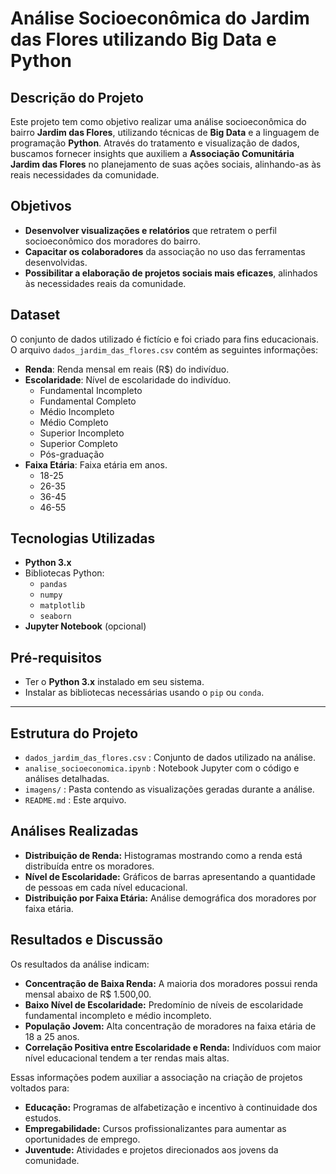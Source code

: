 # Análise Socioeconômica do Jardim das Flores utilizando Big Data e Python

## Descrição do Projeto

Este projeto tem como objetivo realizar uma análise socioeconômica do bairro **Jardim das Flores**, utilizando técnicas de **Big Data** e a linguagem de programação **Python**. Através do tratamento e visualização de dados, buscamos fornecer insights que auxiliem a **Associação Comunitária Jardim das Flores** no planejamento de suas ações sociais, alinhando-as às reais necessidades da comunidade.

## Objetivos

- **Desenvolver visualizações e relatórios** que retratem o perfil socioeconômico dos moradores do bairro.
- **Capacitar os colaboradores** da associação no uso das ferramentas desenvolvidas.
- **Possibilitar a elaboração de projetos sociais mais eficazes**, alinhados às necessidades reais da comunidade.

## Dataset

O conjunto de dados utilizado é fictício e foi criado para fins educacionais. O arquivo `dados_jardim_das_flores.csv` contém as seguintes informações:

- **Renda**: Renda mensal em reais (R$) do indivíduo.
- **Escolaridade**: Nível de escolaridade do indivíduo.
  - Fundamental Incompleto
  - Fundamental Completo
  - Médio Incompleto
  - Médio Completo
  - Superior Incompleto
  - Superior Completo
  - Pós-graduação
- **Faixa Etária**: Faixa etária em anos.
  - 18-25
  - 26-35
  - 36-45
  - 46-55

## Tecnologias Utilizadas

- **Python 3.x**
- Bibliotecas Python:
  - `pandas`
  - `numpy`
  - `matplotlib`
  - `seaborn`
- **Jupyter Notebook** (opcional)

## Pré-requisitos

- Ter o **Python 3.x** instalado em seu sistema.
- Instalar as bibliotecas necessárias usando o `pip` ou `conda`.

---

## Estrutura do Projeto

- `dados_jardim_das_flores.csv` : Conjunto de dados utilizado na análise.
- `analise_socioeconomica.ipynb` : Notebook Jupyter com o código e análises detalhadas.
- `imagens/` : Pasta contendo as visualizações geradas durante a análise.
- `README.md` : Este arquivo.

## Análises Realizadas

- **Distribuição de Renda:** Histogramas mostrando como a renda está distribuída entre os moradores.
- **Nível de Escolaridade:** Gráficos de barras apresentando a quantidade de pessoas em cada nível educacional.
- **Distribuição por Faixa Etária:** Análise demográfica dos moradores por faixa etária.

## Resultados e Discussão

Os resultados da análise indicam:

- **Concentração de Baixa Renda:** A maioria dos moradores possui renda mensal abaixo de R$ 1.500,00.
- **Baixo Nível de Escolaridade:** Predomínio de níveis de escolaridade fundamental incompleto e médio incompleto.
- **População Jovem:** Alta concentração de moradores na faixa etária de 18 a 25 anos.
- **Correlação Positiva entre Escolaridade e Renda:** Indivíduos com maior nível educacional tendem a ter rendas mais altas.

Essas informações podem auxiliar a associação na criação de projetos voltados para:

- **Educação:** Programas de alfabetização e incentivo à continuidade dos estudos.
- **Empregabilidade:** Cursos profissionalizantes para aumentar as oportunidades de emprego.
- **Juventude:** Atividades e projetos direcionados aos jovens da comunidade.
